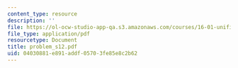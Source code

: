 ```yaml
---
content_type: resource
description: ''
file: https://ol-ocw-studio-app-qa.s3.amazonaws.com/courses/16-01-unified-engineering-i-ii-iii-iv-fall-2005-spring-2006/04030881e891addf05703fe85e8c2b62_problem_s12.pdf
file_type: application/pdf
resourcetype: Document
title: problem_s12.pdf
uid: 04030881-e891-addf-0570-3fe85e8c2b62
---
```

